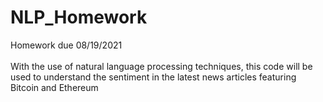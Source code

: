 # NLP_Homework

Homework due 08/19/2021</br></br>
With the use of natural language processing techniques, this code will be used to understand the sentiment in the latest news articles featuring Bitcoin and Ethereum
